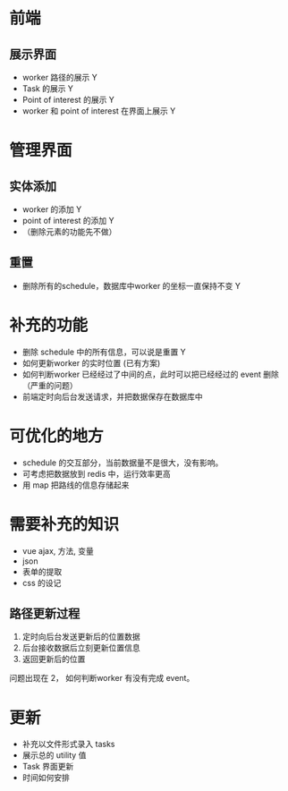 # 前端
## 展示界面
- worker 路径的展示 Y
- Task 的展示 Y
- Point of interest 的展示 Y
- worker 和 point of interest 在界面上展示 Y

# 管理界面
## 实体添加 
- worker 的添加  Y
- point of interest 的添加 Y
- （删除元素的功能先不做）

## 重置
- 删除所有的schedule，数据库中worker 的坐标一直保持不变 Y


# 补充的功能
- 删除 schedule 中的所有信息，可以说是重置 Y
- 如何更新worker 的实时位置 (已有方案)
- 如何判断worker 已经经过了中间的点，此时可以把已经经过的 event 删除 （严重的问题）
- 前端定时向后台发送请求，并把数据保存在数据库中

# 可优化的地方
- schedule 的交互部分，当前数据量不是很大，没有影响。
- 可考虑把数据放到 redis 中，运行效率更高
- 用 map 把路线的信息存储起来


# 需要补充的知识
- vue ajax, 方法, 变量
- json
- 表单的提取
- css 的设记


## 路径更新过程
1. 定时向后台发送更新后的位置数据
2. 后台接收数据后立刻更新位置信息
3. 返回更新后的位置

问题出现在 2， 如何判断worker 有没有完成 event。
 
 
 # 更新
 - 补充以文件形式录入 tasks
 - 展示总的 utility 值
 - Task 界面更新
 - 时间如何安排


